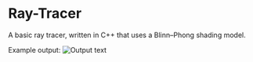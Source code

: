 # Ray-Tracer
A basic ray tracer, written in C++ that uses a Blinn–Phong shading model.

Example output:
![Output text](https://zeat.imfast.io/output.jpg?raw=true "Output")
